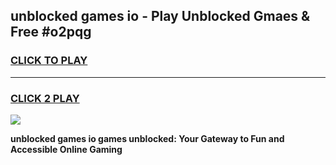 
## unblocked games io - Play Unblocked Gmaes & Free #o2pqg
<h3>
<a href="https://news.freeplayer.one?title=unblocked_games_io&ref=24F">CLICK TO PLAY</a></h3>
<hr>

<h3>
<a href="https://news.freeplayer.one?title=unblocked_games_io&ref=24F">CLICK 2 PLAY</a>
  
</h3>

<a href="https://news.freeplayer.one?title=unblocked_games_io&ref=24F/"><img src="https://clearcache.store/games.png"></a>


**unblocked games io games unblocked: Your Gateway to Fun and Accessible Online Gaming**
